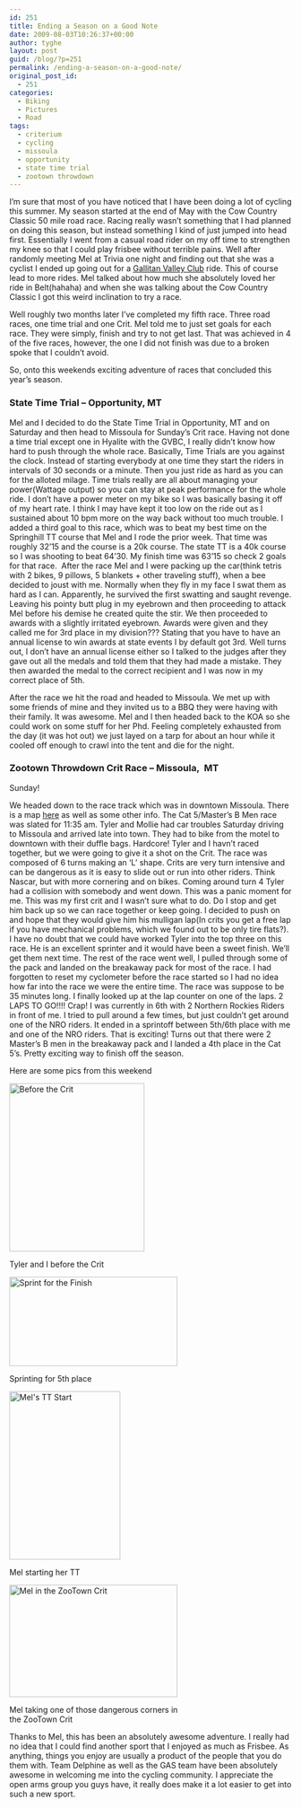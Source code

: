```yaml
---
id: 251
title: Ending a Season on a Good Note
date: 2009-08-03T10:26:37+00:00
author: tyghe
layout: post
guid: /blog/?p=251
permalink: /ending-a-season-on-a-good-note/
original_post_id:
  - 251
categories:
  - Biking
  - Pictures
  - Road
tags:
  - criterium
  - cycling
  - missoula
  - opportunity
  - state time trial
  - zootown throwdown
---
```

I&#8217;m sure that most of you have noticed that I have been doing a lot of cycling this summer. My season started at the end of May with the Cow Country Classic 50 mile road race. Racing really wasn&#8217;t something that I had planned on doing this season, but instead something I kind of just jumped into head first. Essentially I went from a casual road rider on my off time to strengthen my knee so that I could play frisbee without terrible pains. Well after randomly meeting Mel at Trivia one night and finding out that she was a cyclist I ended up going out for a [Gallitan Valley Club](http://www.gallatinvalleybicycleclub.org) ride. This of course lead to more rides. Mel talked about how much she absolutely loved her ride in Belt(hahaha) and when she was talking about the Cow Country Classic I got this weird inclination to try a race.

Well roughly two months later I&#8217;ve completed my fifth race. Three road races, one time trial and one Crit. Mel told me to just set goals for each race. They were simply, finish and try to not get last. That was achieved in 4 of the five races, however, the one I did not finish was due to a broken spoke that I couldn&#8217;t avoid.

<!--more-->So, onto this weekends exciting adventure of races that concluded this year&#8217;s season.

### State Time Trial &#8211; Opportunity, MT

Mel and I decided to do the State Time Trial in Opportunity, MT and on Saturday and then head to Missoula for Sunday&#8217;s Crit race. Having not done a time trial except one in Hyalite with the GVBC, I really didn&#8217;t know how hard to push through the whole race. Basically, Time Trials are you against the clock. Instead of starting everybody at one time they start the riders in intervals of 30 seconds or a minute. Then you just ride as hard as you can for the alloted milage. Time trials really are all about managing your power(Wattage output) so you can stay at peak performance for the whole ride. I don&#8217;t have a power meter on my bike so I was basically basing it off of my heart rate. I think I may have kept it too low on the ride out as I sustained about 10 bpm more on the way back without too much trouble. I added a third goal to this race, which was to beat my best time on the Springhill TT course that Mel and I rode the prior week. That time was roughly 32&#8217;15 and the course is a 20k course. The state TT is a 40k course so I was shooting to beat 64&#8217;30. My finish time was 63&#8217;15 so check 2 goals for that race.  After the race Mel and I were packing up the car(think tetris with 2 bikes, 9 pillows, 5 blankets + other traveling stuff), when a bee decided to joust with me. Normally when they fly in my face I swat them as hard as I can. Apparently, he survived the first swatting and saught revenge. Leaving his pointy butt plug in my eyebrown and then proceeding to attack Mel before his demise he created quite the stir. We then proceeded to awards with a slightly irritated eyebrown. Awards were given and they called me for 3rd place in my division??? Stating that you have to have an annual license to win awards at state events I by default got 3rd. Well turns out, I don&#8217;t have an annual license either so I talked to the judges after they gave out all the medals and told them that they had made a mistake. They then awarded the medal to the correct recipient and I was now in my correct place of 5th.

After the race we hit the road and headed to Missoula. We met up with some friends of mine and they invited us to a BBQ they were having with their family. It was awesome. Mel and I then headed back to the KOA so she could work on some stuff for her Phd. Feeling completely exhausted from the day (it was hot out) we just layed on a tarp for about an hour while it cooled off enough to crawl into the tent and die for the night.

### Zootown Throwdown Crit Race &#8211; Missoula,  MT

Sunday!

We headed down to the race track which was in downtown Missoula. There is a map [here](http://montanacyclocross.blogspot.com/2009/07/zoo-town-throwdown-lets-throwdown.html) as well as some other info. The Cat 5/Master&#8217;s B Men race was slated for 11:35 am. Tyler and Mollie had car troubles Saturday driving to Missoula and arrived late into town. They had to bike from the motel to downtown with their duffle bags. Hardcore! Tyler and I havn&#8217;t raced together, but we were going to give it a shot on the Crit. The race was composed of 6 turns making an &#8216;L&#8217; shape. Crits are very turn intensive and can be dangerous as it is easy to slide out or run into other riders. Think Nascar, but with more cornering and on bikes. Coming around turn 4 Tyler had a collision with somebody and went down. This was a panic moment for me. This was my first crit and I wasn&#8217;t sure what to do. Do I stop and get him back up so we can race together or keep going. I decided to push on and hope that they would give him his mulligan lap(In crits you get a free lap if you have mechanical problems, which we found out to be only tire flats?). I have no doubt that we could have worked Tyler into the top three on this race. He is an excellent sprinter and it would have been a sweet finish. We&#8217;ll get them next time. The rest of the race went well, I pulled through some of the pack and landed on the breakaway pack for most of the race. I had forgotten to reset my cyclometer before the race started so I had no idea how far into the race we were the entire time. The race was suppose to be 35 minutes long. I finally looked up at the lap counter on one of the laps. 2 LAPS TO GO!!!! Crap! I was currently in 6th with 2 Northern Rockies Riders in front of me. I tried to pull around a few times, but just couldn&#8217;t get around one of the NRO riders. It ended in a sprintoff between 5th/6th place with me and one of the NRO riders. That is exciting! Turns out that there were 2 Master&#8217;s B men in the breakaway pack and I landed a 4th place in the Cat 5&#8217;s. Pretty exciting way to finish off the season.

Here are some pics from this weekend

<div id="attachment_252" style="width: 251px" class="wp-caption aligncenter">
  <a href="/wp-content/uploads/2009/08/tylertyghebeforecrit.jpg"><img class="size-medium wp-image-252" title="Before the Crit" src="/wp-content/uploads/2009/08/tylertyghebeforecrit-241x300.jpg" alt="Before the Crit" width="241" height="300" /></a>
  
  <p class="wp-caption-text">
    Tyler and I before the Crit
  </p>
</div>

<div id="attachment_253" style="width: 310px" class="wp-caption aligncenter">
  <a href="/wp-content/uploads/2009/08/sprintoff.jpg"><img class="size-medium wp-image-253" title="Sprint for the Finish" src="/wp-content/uploads/2009/08/sprintoff-300x159.jpg" alt="Sprint for the Finish" width="300" height="159" /></a>
  
  <p class="wp-caption-text">
    Sprinting for 5th place
  </p>
</div>

<div id="attachment_256" style="width: 208px" class="wp-caption aligncenter">
  <a href="/wp-content/uploads/2009/08/melttstart.jpg"><img class="size-medium wp-image-256" title="Mel's TT Start" src="/wp-content/uploads/2009/08/melttstart-198x300.jpg" alt="Mel's TT Start" width="198" height="300" /></a>
  
  <p class="wp-caption-text">
    Mel starting her TT
  </p>
</div>

<div id="attachment_257" style="width: 310px" class="wp-caption aligncenter">
  <a href="/wp-content/uploads/2009/08/melcornercrit.jpg"><img class="size-medium wp-image-257" title="Mel in the ZooTown Crit" src="/wp-content/uploads/2009/08/melcornercrit-300x200.jpg" alt="Mel in the ZooTown Crit" width="300" height="200" /></a>
  
  <p class="wp-caption-text">
    Mel taking one of those dangerous corners in the ZooTown Crit
  </p>
</div>

Thanks to Mel, this has been an absolutely awesome adventure. I really had no idea that I could find another sport that I enjoyed as much as Frisbee. As anything, things you enjoy are usually a product of the people that you do them with. Team Delphine as well as the GAS team have been absolutely awesome in welcoming me into the cycling community. I appreciate the open arms group you guys have, it really does make it a lot easier to get into such a new sport.
